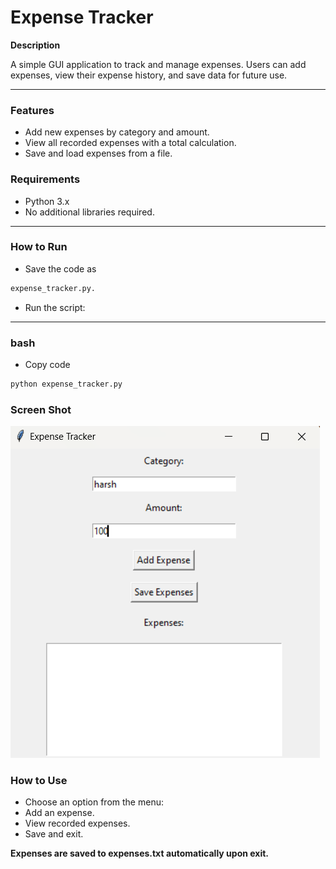 # Expense Tracker

**Description**

A simple GUI application to track and manage expenses. Users can add expenses, view their expense history, and save data for future use.

---

### Features

- Add new expenses by category and amount.
- View all recorded expenses with a total calculation.
- Save and load expenses from a file.
  
### Requirements

- Python 3.x
- No additional libraries required.

---

### How to Run

- Save the code as

```bash
expense_tracker.py.
```

- Run the script:

---

### bash

- Copy code

```bash
python expense_tracker.py
```

### Screen Shot

![images](./images/expenses.png)

### How to Use
- Choose an option from the menu:
- Add an expense.
- View recorded expenses.
- Save and exit.
  
**Expenses are saved to expenses.txt automatically upon exit.**
